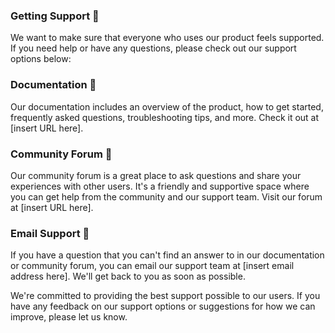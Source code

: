 ### Getting Support 🤝
We want to make sure that everyone who uses our product feels supported. If you need help or have any questions, please check out our support options below:

### Documentation 📖
Our documentation includes an overview of the product, how to get started, frequently asked questions, troubleshooting tips, and more. Check it out at [insert URL here].

### Community Forum 💬
Our community forum is a great place to ask questions and share your experiences with other users. It's a friendly and supportive space where you can get help from the community and our support team. Visit our forum at [insert URL here].

### Email Support 📧
If you have a question that you can't find an answer to in our documentation or community forum, you can email our support team at [insert email address here]. We'll get back to you as soon as possible.

We're committed to providing the best support possible to our users. If you have any feedback on our support options or suggestions for how we can improve, please let us know.
